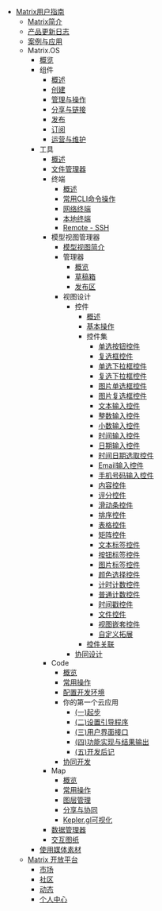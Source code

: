 - [Matrix用户指南](zh-cn/userguide/README.md)
  - [Matrix简介](zh-cn/userguide/matrixintro.md)
  - [产品更新日志](zh-cn/userguide/updatelog.md)
  - [案例与应用](zh-cn/demo/gallery.md)
  - Matrix.OS
    - [概览](zh-cn/userguide/os/osintro.md)
    - 组件
      - [概述](zh-cn/userguide/os/com/components.md)
      - [创建](zh-cn/userguide/os/com/new.md)
      - [管理与操作](zh-cn/userguide/os/com/filesys.md)
      - [分享与链接](zh-cn/userguide/os/com/sharelink.md)
      - [发布](zh-cn/userguide/os/com/release.md)
      - [订阅](zh-cn/userguide/os/com/subscribe.md)
      - [运营与维护](zh-cn/userguide/os/com/maintain.md)
    - 工具
      - [概述](zh-cn/userguide/os/tools/tools.md)
      - [文件管理器](zh-cn/userguide/os/tools/fileexplorer.md)
      - 终端
        - [概述](zh-cn/userguide/os/tools/terminals/terminal.md)
        - [常用CLI命令操作](zh-cn/userguide/os/tools/terminals/command.md)
        - [网络终端](zh-cn/userguide/os/tools/terminals/webt.md)
        - [本地终端](zh-cn/userguide/os/tools/terminals/localt.md)
        - [Remote - SSH](zh-cn/userguide/os/tools/terminals/remotessh.md)
      - 模型视图管理器
        - [模型视图简介](zh-cn/userguide/os/tools/modelview/modelview.md)
        - 管理器
          - [概览](zh-cn/userguide/os/tools/modelview/studio.md)
          - [草稿箱](zh-cn/userguide/os/tools/modelview/draftbox.md)
          - [发布区](zh-cn/userguide/os/tools/modelview/releaseview.md)
        - 视图设计
          - 控件
            - [概述](zh-cn/userguide/os/tools/modelview/control.md)
            - [基本操作](zh-cn/userguide/os/tools/modelview/operation.md)
            - 控件集
              - [单选按钮控件](zh-cn/userguide/os/tools/modelview/singlechoice.md)
              - [复选框控件](zh-cn/userguide/os/tools/modelview/multiplechoice.md)
              - [单选下拉框控件](zh-cn/userguide/os/tools/modelview/singledrop.md)
              - [复选下拉框控件](zh-cn/userguide/os/tools/modelview/multipledrop.md)
              - [图片单选框控件](zh-cn/userguide/os/tools/modelview/singlepicchoice.md)
              - [图片复选框控件](zh-cn/userguide/os/tools/modelview/multiplepicchoice.md)
              - [文本输入控件](zh-cn/userguide/os/tools/modelview/textbox.md)
              - [整数输入控件](zh-cn/userguide/os/tools/modelview/integer.md)
              - [小数输入控件](zh-cn/userguide/os/tools/modelview/float.md)
              - [时间输入控件](zh-cn/userguide/os/tools/modelview/time.md)
              - [日期输入控件](zh-cn/userguide/os/tools/modelview/date.md)
              - [时间日期选取控件](zh-cn/userguide/os/tools/modelview/datetime.md)
              - [Email输入控件](zh-cn/userguide/os/tools/modelview/emailbox.md)
              - [手机号码输入控件](zh-cn/userguide/os/tools/modelview/phone.md)
              - [内容控件](zh-cn/userguide/os/tools/modelview/contents.md)
              - [评分控件](zh-cn/userguide/os/tools/modelview/rating.md)
              - [滑动条控件](zh-cn/userguide/os/tools/modelview/slider.md)
              - [排序控件](zh-cn/userguide/os/tools/modelview/ranking.md)
              - [表格控件](zh-cn/userguide/os/tools/modelview/tables.md)
              - [矩阵控件](zh-cn/userguide/os/tools/modelview/matrices.md)
              - [文本标签控件](zh-cn/userguide/os/tools/modelview/texttag.md)
              - [按钮标签控件](zh-cn/userguide/os/tools/modelview/buttontag.md)
              - [图片标签控件](zh-cn/userguide/os/tools/modelview/pictag.md)
              - [颜色选择控件](zh-cn/userguide/os/tools/modelview/colorpick.md)
              - [计时计数控件](zh-cn/userguide/os/tools/modelview/timingcount.md)
              - [普通计数控件](zh-cn/userguide/os/tools/modelview/normalcount.md)
              - [时间戳控件](zh-cn/userguide/os/tools/modelview/timestamp.md)
              - [文件控件](zh-cn/userguide/os/tools/modelview/filebox.md)
              - [视图嵌套控件](zh-cn/userguide/os/tools/modelview/nest.md)
              - [自定义拓展](zh-cn/userguide/os/tools/modelview/customize.md)
            - [控件关联](zh-cn/userguide/os/tools/modelview/controllink.md)
          - [协同设计](zh-cn/userguide/os/tools/modelview/collaborate.md)
      - Code
        - [概览](zh-cn/userguide/os/tools/code/codeintro.md)
        - [常用操作](zh-cn/userguide/os/tools/code/operations.md)
        - [配置开发环境](zh-cn/userguide/os/tools/code/envconfig.md)
        - 你的第一个云应用
          - [(一)起步](zh-cn/userguide/os/tools/code/devapp.md)
          - [(二)设置引导程序](zh-cn/userguide/os/tools/code/devsetmain.md)
          - [(三)用户界面接口](zh-cn/userguide/os/tools/code/devUI.md)
          - [(四)功能实现与结果输出](zh-cn/userguide/os/tools/code/devfunction.md)
          - [(五)开发后记](zh-cn/userguide/os/tools/code/useapp.md)
        - [协同开发](zh-cn/userguide/os/tools/code/devshare.md)
      - Map
        - [概览](zh-cn/userguide/os/tools/map/mapintro.md) 
        - [常用操作](zh-cn/userguide/os/tools/map/operations.md)
        - [图层管理](zh-cn/userguide/os/tools/map/managelayer.md)
        - [分享与协同](zh-cn/userguide/os/tools/map/mapshare.md)
        - [Kepler.gl可视化](zh-cn/userguide/os/tools/map/kepler.md)
      - [数据管理器](zh-cn/userguide/os/tools/dataexplorer.md)
      - [交互图纸](zh-cn/userguide/os/tools/canvas/canvasintro.md)
    - [使用媒体素材](https://mp.weixin.qq.com/s/tn_nyWraGEIH3o5DTm9ZXA)
  - [Matrix 开放平台](zh-cn/userguide/openplatform.md)
    - [市场](zh-cn/userguide/code/devguide.md)
    - [社区](zh-cn/userguide/code/devguide.md)
    - [动态](zh-cn/userguide/code/devguide.md)
    - [个人中心](zh-cn/userguide/dev_guide.md)
  


    


